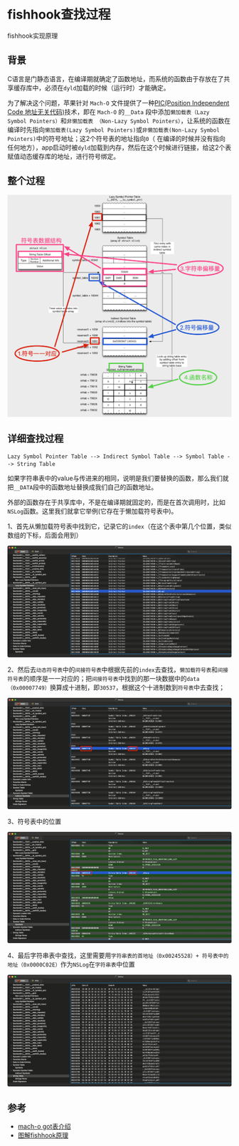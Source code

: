 # fishhook查找过程


fishhook实现原理

<!--more-->

## 背景

C语言是门静态语言，在编译期就确定了函数地址，而系统的函数由于存放在了共享缓存库中，必须在`dyld`加载的时候（运行时）才能确定。

为了解决这个问题，苹果针对 `Mach-O` 文件提供了一种[PIC(Position Independent Code 地址无关代码)](https://zh.wikipedia.org/wiki/%E5%9C%B0%E5%9D%80%E6%97%A0%E5%85%B3%E4%BB%A3%E7%A0%81)技术，即在 `Mach-O` 的`__Data` 段中添加`懒加载表（Lazy Symbol Pointers）`和`非懒加载表 （Non-Lazy Symbol Pointers）`，让系统的函数在编译时先指向`懒加载表(Lazy Symbol Pointers)`或`非懒加载表(Non-Lazy Symbol Pointers)`中的符号地址；这2个符号表的地址指向`0`（ 在编译的时候并没有指向任何地方），app启动时被`dyld`加载到内存，然后在这个时候进行链接，给这2个表赋值动态缓存库的地址，进行符号绑定。

## 整个过程

![](/images/fishhook/fishhook_find_process.png "fishhook查找流程")

## 详细查找过程

`Lazy Symbol Pointer Table --> Indirect Symbol Table --> Symbol Table --> String Table` 

如果字符串表中的value与传进来的相同，说明是我们要替换的函数，那么我们就把`__DATA`段中的函数地址替换成我们自己的函数地址。

外部的函数存在于共享库中，不是在编译期就固定的，而是在首次调用时，比如 `NSLog`函数。这里我们就拿它举例(它存在于懒加载符号表中)。

1、首先从懒加载符号表中找到它，记录它的`index`（在这个表中第几个位置，类似数组的下标，后面会用到）

![](/images/fishhook/fishhook_1.webp "懒加载表中查找nslog")

2、然后去`动态符号表`中的`间接符号表`中根据先前的`index`去查找，`懒加载符号表`和`间接符号表`的顺序是一一对应的；把`间接符号表`中找到的那一块数据中的`data （0x00007749）`换算成十进制，即`30537`，根据这个十进制数到`符号表`中去查找；

![](/images/fishhook/fishhook_2.webp "符号表中查找nslog")

3、符号表中的位置

![](/images/fishhook/fishhook_3.webp "符号表中的位置")

4、最后字符串表中查找，这里需要用`字符串表的首地址（0x00245528）+ 符号表中的地址（0x0000C02E）`作为`NSLog`在`字符串表`中位置

![](/images/fishhook/fishhook_4.webp "字符串表中查找")

## 参考

- [mach-o got表介绍](https://mp.weixin.qq.com/s/zIlYqfx99xK7QQUJCGUQ_g)
- [图解fishhook原理](https://mp.weixin.qq.com/s/dcQrR4knN0aGDPy2hsrgmg)


